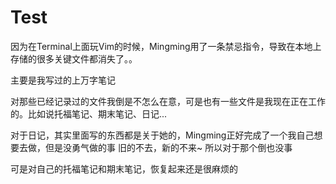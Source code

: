 # Test

因为在Terminal上面玩Vim的时候，Mingming用了一条禁忌指令，导致在本地上存储的很多关键文件都消失了。。

主要是我写过的上万字笔记

对那些已经记录过的文件我倒是不怎么在意，可是也有一些文件是我现在正在工作的。比如说托福笔记、期末笔记、日记...

对于日记，其实里面写的东西都是关于她的，Mingming正好完成了一个我自己想要去做，但是没勇气做的事
旧的不去，新的不来~ 所以对于那个倒也没事

可是对自己的托福笔记和期末笔记，恢复起来还是很麻烦的
